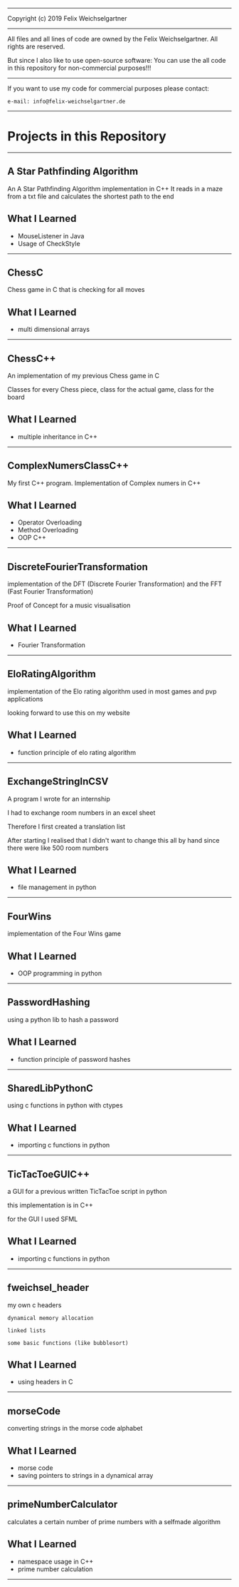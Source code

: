 *****************************************************************************
Copyright (c) 2019 Felix Weichselgartner
*****************************************************************************

All files and all lines of code are owned by the Felix Weichselgartner.
All rights are reserved.

But since I also like to use open-source software:
You can use the all code in this repository for non-commercial purposes!!!

*****************************************************************************
If you want to use my code for commercial purposes please contact:

    e-mail: info@felix-weichselgartner.de
*****************************************************************************

# Projects in this Repository

*****************************************************************************

## A Star Pathfinding Algorithm

An A Star Pathfinding Algorithm implementation in C++
It reads in a maze from a txt file and calculates the shortest path to the end

## What I Learned

* MouseListener in Java
* Usage of CheckStyle

*****************************************************************************

## ChessC

Chess game in C that is checking for all moves

## What I Learned

* multi dimensional arrays

*****************************************************************************

## ChessC++

An implementation of my previous Chess game in C

Classes for every Chess piece, class for the actual game, class for the board

## What I Learned

* multiple inheritance in C++

*****************************************************************************

## ComplexNumersClassC++

My first C++ program. Implementation of Complex numers in C++

## What I Learned

* Operator Overloading
* Method Overloading
* OOP C++

*****************************************************************************

## DiscreteFourierTransformation

implementation of the DFT (Discrete Fourier Transformation) and the FFT (Fast Fourier Transformation)

Proof of Concept for a music visualisation

## What I Learned

* Fourier Transformation

*****************************************************************************

## EloRatingAlgorithm

implementation of the Elo rating algorithm used in most games and pvp applications

looking forward to use this on my website

## What I Learned

* function principle of elo rating algorithm

*****************************************************************************

## ExchangeStringInCSV

A program I wrote for an internship

I had to exchange room numbers in an excel sheet

Therefore I first created a translation list

After starting I realised that I didn't want to change this all by hand since there were like 500 room numbers


## What I Learned

* file management in python

*****************************************************************************

## FourWins

implementation of the Four Wins game

## What I Learned

* OOP programming in python

*****************************************************************************

## PasswordHashing

using a python lib to hash a password

## What I Learned

* function principle of password hashes

*****************************************************************************

## SharedLibPythonC

using c functions in python with ctypes

## What I Learned

* importing c functions in python

*****************************************************************************

## TicTacToeGUIC++

a GUI for a previous written TicTacToe script in python

this implementation is in C++

for the GUI I used SFML

## What I Learned

* importing c functions in python

*****************************************************************************

## fweichsel_header

my own c headers

    dynamical memory allocation

    linked lists
    
    some basic functions (like bubblesort)

## What I Learned

* using headers in C

*****************************************************************************

## morseCode

converting strings in the morse code alphabet

## What I Learned

* morse code
* saving pointers to strings in a dynamical array

*****************************************************************************

## primeNumberCalculator

calculates a certain number of prime numbers with a selfmade algorithm

## What I Learned

* namespace usage in C++
* prime number calculation

*****************************************************************************